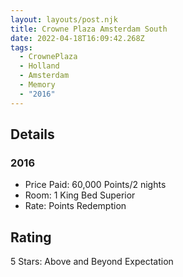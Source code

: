 ```yaml
---
layout: layouts/post.njk
title: Crowne Plaza Amsterdam South
date: 2022-04-18T16:09:42.268Z
tags:
  - CrownePlaza
  - Holland
  - Amsterdam
  - Memory
  - "2016"
---
```

## Details

### 2016 

* Price Paid: 60,000 Points/2 nights
* Room: 1 King Bed Superior
* Rate: Points Redemption

## Rating

5 Stars: Above and Beyond Expectation